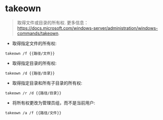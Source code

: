 # takeown

> 取得文件或目录的所有权.
> 更多信息：<https://docs.microsoft.com/windows-server/administration/windows-commands/takeown>.

- 取得指定文件的所有权:

`takeown /f {{路径/文件}}`

- 取得指定目录的所有权:

`takeown /d {{路径/目录}}`

- 取得指定目录和所有子目录的所有权:

`takeown /r /d {{路径/目录}}`

- 将所有权更改为管理员组，而不是当前用户:

`takeown /a /f {{路径/文件}}`
